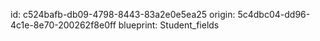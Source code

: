id: c524bafb-db09-4798-8443-83a2e0e5ea25
origin: 5c4dbc04-dd96-4c1e-8e70-200262f8e0ff
blueprint: Student_fields

